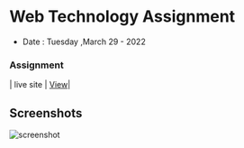 # Web Technology Assignment 
- Date : Tuesday ,March 29 - 2022




### Assignment 

| live site     | [View](/Assignments/Assignment%203)|
## Screenshots

![screenshot](./routines.png)  

